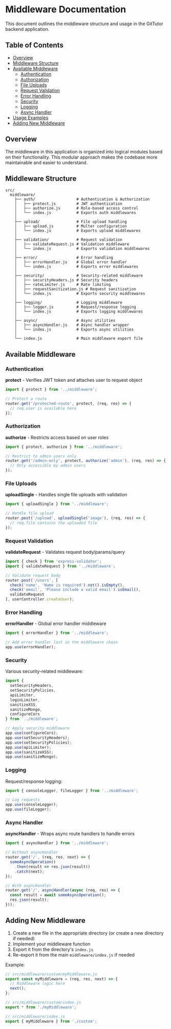 # Middleware Documentation

This document outlines the middleware structure and usage in the GitTutor backend application.

## Table of Contents
- [Overview](#overview)
- [Middleware Structure](#middleware-structure)
- [Available Middleware](#available-middleware)
  - [Authentication](#authentication)
  - [Authorization](#authorization)
  - [File Uploads](#file-uploads)
  - [Request Validation](#request-validation)
  - [Error Handling](#error-handling)
  - [Security](#security)
  - [Logging](#logging)
  - [Async Handler](#async-handler)
- [Usage Examples](#usage-examples)
- [Adding New Middleware](#adding-new-middleware)

## Overview

The middleware in this application is organized into logical modules based on their functionality. This modular approach makes the codebase more maintainable and easier to understand.

## Middleware Structure

```
src/
  middleware/
    ├── auth/                  # Authentication & Authorization
    │   ├── protect.js         # JWT authentication
    │   ├── authorize.js       # Role-based access control
    │   └── index.js           # Exports auth middlewares
    │
    ├── upload/                # File upload handling
    │   ├── upload.js          # Multer configuration
    │   └── index.js           # Exports upload middlewares
    │
    ├── validation/            # Request validation
    │   ├── validateRequest.js # Validation middleware
    │   └── index.js           # Exports validation middlewares
    │
    ├── error/                 # Error handling
    │   ├── errorHandler.js    # Global error handler
    │   └── index.js           # Exports error middlewares
    │
    ├── security/              # Security-related middleware
    │   ├── securityHeaders.js # Security headers
    │   ├── rateLimiter.js     # Rate limiting
    │   ├── requestSanitization.js # Request sanitization
    │   └── index.js           # Exports security middlewares
    │
    ├── logging/               # Logging middleware
    │   ├── logger.js          # Request/response logging
    │   └── index.js           # Exports logging middlewares
    │
    ├── async/                 # Async utilities
    │   ├── asyncHandler.js    # Async handler wrapper
    │   └── index.js           # Exports async utilities
    │
    └── index.js               # Main middleware export file
```

## Available Middleware

### Authentication

**protect** - Verifies JWT token and attaches user to request object

```javascript
import { protect } from '../middleware';

// Protect a route
router.get('/protected-route', protect, (req, res) => {
  // req.user is available here
});
```

### Authorization

**authorize** - Restricts access based on user roles

```javascript
import { protect, authorize } from '../middleware';

// Restrict to admin users only
router.get('/admin-only', protect, authorize('admin'), (req, res) => {
  // Only accessible by admin users
});
```

### File Uploads

**uploadSingle** - Handles single file uploads with validation

```javascript
import { uploadSingle } from '../middleware';

// Handle file upload
router.post('/upload', uploadSingle('image'), (req, res) => {
  // req.file contains the uploaded file
});
```

### Request Validation

**validateRequest** - Validates request body/params/query

```javascript
import { check } from 'express-validator';
import { validateRequest } from '../middleware';

// Validate request body
router.post('/users', [
  check('name', 'Name is required').not().isEmpty(),
  check('email', 'Please include a valid email').isEmail(),
  validateRequest
], userController.createUser);
```

### Error Handling

**errorHandler** - Global error handler middleware

```javascript
import { errorHandler } from '../middleware';

// Add error handler last in the middleware chain
app.use(errorHandler);
```

### Security

Various security-related middleware:

```javascript
import { 
  setSecurityHeaders, 
  setSecurityPolicies,
  apiLimiter,
  loginLimiter,
  sanitizeXSS,
  sanitizeMongo,
  configureCors
} from '../middleware';

// Apply security middleware
app.use(configureCors);
app.use(setSecurityHeaders);
app.use(setSecurityPolicies);
app.use(apiLimiter);
app.use(sanitizeXSS);
app.use(sanitizeMongo);
```

### Logging

Request/response logging:

```javascript
import { consoleLogger, fileLogger } from '../middleware';

// Log requests
app.use(consoleLogger);
app.use(fileLogger);
```

### Async Handler

**asyncHandler** - Wraps async route handlers to handle errors

```javascript
import { asyncHandler } from '../middleware';

// Without asyncHandler
router.get('/', (req, res, next) => {
  someAsyncOperation()
    .then(result => res.json(result))
    .catch(next);
});

// With asyncHandler
router.get('/', asyncHandler(async (req, res) => {
  const result = await someAsyncOperation();
  res.json(result);
}));
```

## Adding New Middleware

1. Create a new file in the appropriate directory (or create a new directory if needed)
2. Implement your middleware function
3. Export it from the directory's `index.js`
4. Re-export it from the main `middleware/index.js` if needed

Example:

```javascript
// src/middleware/custom/myMiddleware.js
export const myMiddleware = (req, res, next) => {
  // Middleware logic here
  next();
};

// src/middleware/custom/index.js
export * from './myMiddleware';

// src/middleware/index.js
export { myMiddleware } from './custom';
```
